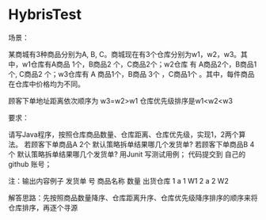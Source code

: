 # HybrisTest
场景：

某商城有3种商品分别为A, B, C。商城现在有3个仓库分别为w1，w2，w3。其中，w1仓库有A商品 1个，B商品2 个，C商品2个；w2仓库 有 A商品2个，B商品1 个, C商品2 个；w3仓库有 A 商品1个，B商品 3个 ，C商品1个 。其中，每件商品在仓库中价格均为不同。

顾客下单地址距离依次顺序为 w3=w2>w1
仓库优先级排序是w1<w2<w3

要求：

请写Java程序，按照仓库商品数量、仓库距离、仓库优先级，实现1，2两个算法。
若顾客下单商品A 2个 默认策略拆单结果哪几个发货单? 
若顾客下单商品B 4个 默认策略拆单结果哪几个发货单?
用Junit 写测试用例；
代码提交到 自己的github 账号；

注：输出内容例子 
发货单 号	商品名称	数量	出货仓库
1	a	1	W1
2	a	2	W2

解答思路：先按照商品数量降序、仓库距离升序、仓库优先级降序排序的顺序来将仓库排序，再逐个寻源





